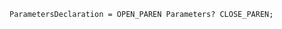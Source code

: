 <!-- This file is generated automatically by infrastructure scripts. Please don't edit by hand. -->

```{ .ebnf .slang-ebnf #ParametersDeclaration }
ParametersDeclaration = OPEN_PAREN Parameters? CLOSE_PAREN;
```
